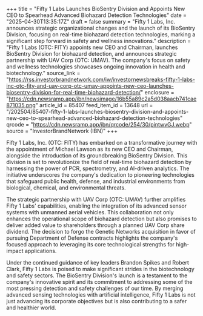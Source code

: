 +++
title = "Fifty 1 Labs Launches BioSentry Division and Appoints New CEO to Spearhead Advanced Biohazard Detection Technologies"
date = "2025-04-30T13:35:17Z"
draft = false
summary = "Fifty 1 Labs, Inc. announces strategic organizational changes and the launch of its BioSentry Division, focusing on real-time biohazard detection technologies, marking a significant step forward in safety and wellness innovations."
description = "Fifty 1 Labs (OTC: FITY) appoints new CEO and Chairman, launches BioSentry Division for biohazard detection, and announces strategic partnership with UAV Corp (OTC: UMAV). The company's focus on safety and wellness technologies showcases ongoing innovation in health and biotechnology."
source_link = "https://rss.investorbrandnetwork.com/iw/investornewsbreaks-fifty-1-labs-inc-otc-fity-and-uav-corp-otc-umav-appoints-new-ceo-launches-biosentry-division-for-real-time-biohazard-detection/"
enclosure = "https://cdn.newsramp.app/ibn/newsimage/16b55a89c2a5d038aacb741cae871035.png"
article_id = 85407
feed_item_id = 13648
url = "/202504/85407-fifty-1-labs-launches-biosentry-division-and-appoints-new-ceo-to-spearhead-advanced-biohazard-detection-technologies"
qrcode = "https://cdn.newsramp.app/ibn/qrcode/254/30/pintwvGJ.webp"
source = "InvestorBrandNetwork (IBN)"
+++

<p>Fifty 1 Labs, Inc. (OTC: FITY) has embarked on a transformative journey with the appointment of Michael Lawson as its new CEO and Chairman, alongside the introduction of its groundbreaking BioSentry Division. This division is set to revolutionize the field of real-time biohazard detection by harnessing the power of PCR, spectrometry, and AI-driven analytics. The initiative underscores the company's dedication to pioneering technologies that safeguard public health, defense, and industrial environments from biological, chemical, and environmental threats.</p><p>The strategic partnership with UAV Corp (OTC: UMAV) further amplifies Fifty 1 Labs' capabilities, enabling the integration of its advanced sensor systems with unmanned aerial vehicles. This collaboration not only enhances the operational scope of biohazard detection but also promises to deliver added value to shareholders through a planned UAV Corp share dividend. The decision to forgo the Genetic Networks acquisition in favor of pursuing Department of Defense contracts highlights the company's focused approach to leveraging its core technological strengths for high-impact applications.</p><p>Under the continued guidance of key leaders Brandon Spikes and Robert Clark, Fifty 1 Labs is poised to make significant strides in the biotechnology and safety sectors. The BioSentry Division's launch is a testament to the company's innovative spirit and its commitment to addressing some of the most pressing detection and safety challenges of our time. By merging advanced sensing technologies with artificial intelligence, Fifty 1 Labs is not just advancing its corporate objectives but is also contributing to a safer and healthier world.</p>